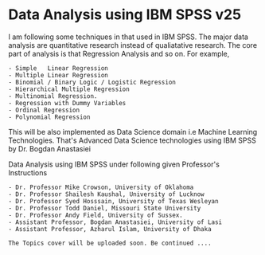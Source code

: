 # Data Analysis using IBM SPSS v25

I am following some techniques in that used in IBM SPSS.
The major data analysis are quantitative research instead of qualiatative research.
The core part of analysis is that Regression Analysis and so on. For example,

    - Simple   Linear Regression
    - Multiple Linear Regression
    - Binomial / Binary Logic / Logistic Regression
    - Hierarchical Multiple Regression
    - Multinomial Regression.
    - Regression with Dummy Variables
    - Ordinal Regression
    - Polynomial Regression

This will be also implemented as Data Science domain i.e Machine Learning Technologies. 
That's Advanced Data Science technologies using IBM SPSS by Dr. Bogdan Anastasiei


Data Analysis using IBM SPSS under following given Professor's Instructions

	- Dr. Professor Mike Crowson, University of Oklahoma
	- Dr. Professor Shailesh Kaushal, University of Lucknow
	- Dr. Professor Syed Hosssain, University of Texas Wesleyan 
	- Dr. Professor Todd Daniel, Missouri State University
	- Dr. Professor Andy Field, University of Sussex.	
	- Assistant Professor, Bogdan Anastasiei, University of Lasi
	- Assistant Professor, Azharul Islam, University of Dhaka	

	The Topics cover will be uploaded soon. Be continued ....
															

										

